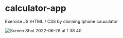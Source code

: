# calculator-app

Exercise JS /HTML / CSS by clonning Iphone cauculator


![Screen Shot 2022-06-28 at 1 38 40](https://user-images.githubusercontent.com/87683105/175994040-1abc0fe9-aa2e-4aa0-bec7-76dff6f7542e.png)
